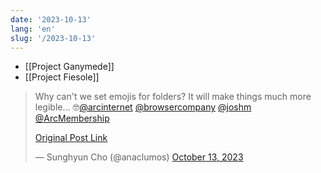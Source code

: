 ```yaml
---
date: '2023-10-13'
lang: 'en'
slug: '/2023-10-13'
---
```


- [[Project Ganymede]]
- [[Project Fiesole]]

<blockquote class="twitter-tweet">

Why can&#39;t we set emojis for folders? It will make things much more legible... 🤓[@arcinternet](https://twitter.com/arcinternet?ref_src=twsrc%5Etfw) [@browsercompany](https://twitter.com/browsercompany?ref_src=twsrc%5Etfw) [@joshm](https://twitter.com/joshm?ref_src=twsrc%5Etfw) [@ArcMembership](https://twitter.com/ArcMembership?ref_src=twsrc%5Etfw)

[Original Post Link](https://t.co/VKA4TogV0P)

&mdash; Sunghyun Cho (@anaclumos) [October 13, 2023](https://twitter.com/anaclumos/status/1712730571607347437?ref_src=twsrc%5Etfw)

</blockquote>
